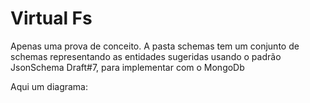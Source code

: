 # Virtual Fs

Apenas uma prova de conceito. A pasta schemas tem um conjunto de schemas representando as entidades sugeridas usando o padrão JsonSchema Draft#7, para implementar com o MongoDb

Aqui um diagrama:
